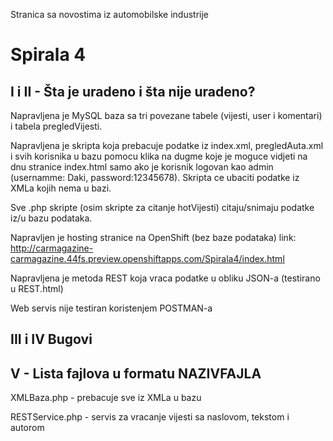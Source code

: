 Stranica sa novostima iz automobilske industrije

# Spirala 4
## I i II - Šta je uradeno i šta nije uradeno?
Napravljena je MySQL baza sa tri povezane tabele (vijesti, user i komentari) i tabela pregledVijesti.

Napravljena je skripta koja prebacuje podatke iz index.xml, pregledAuta.xml i svih korisnika u bazu
pomocu klika na dugme koje je moguce vidjeti na dnu stranice index.html samo ako je korisnik logovan kao admin
(usernamme: Daki, password:12345678). Skripta ce ubaciti podatke iz XMLa kojih nema u bazi.

Sve .php skripte (osim skripte za citanje hotVijesti) citaju/snimaju podatke iz/u bazu podataka.

Napravljen je hosting stranice na OpenShift (bez baze podataka)
link: http://carmagazine-carmagazine.44fs.preview.openshiftapps.com/Spirala4/index.html

Napravljena je metoda REST koja vraca podatke u obliku JSON-a (testirano u REST.html)

Web servis nije testiran koristenjem POSTMAN-a

## III i IV Bugovi


## V  - Lista fajlova u formatu NAZIVFAJLA

XMLBaza.php - prebacuje sve iz XMLa u bazu

RESTService.php - servis za vracanje vijesti sa naslovom, tekstom i autorom

